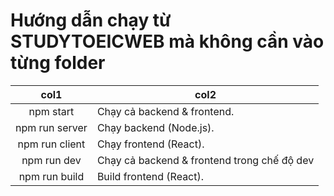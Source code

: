 # Hướng dẫn chạy từ STUDYTOEICWEB mà không cần vào từng folder


|      col1      | col2                                             |
| :------------: | ------------------------------------------------ |
|   npm start   | Chạy cả backend & frontend.                    |
| npm run server | Chạy backend (Node.js).                         |
| npm run client | Chạy frontend (React).                          |
|  npm run dev  | Chạy cả backend & frontend trong chế độ dev |
| npm run build | Build frontend (React).                          |
